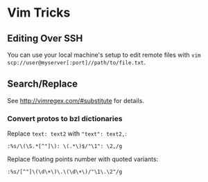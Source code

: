# Vim Tricks

## Editing Over SSH

You can use your local machine's setup to edit remote files with `vim
scp://user@myserver[:port]//path/to/file.txt`.


## Search/Replace

See http://vimregex.com/#substitute for details.

### Convert protos to bzl dictionaries

Replace `text: text2` with `"text": text2,`:
```
:%s/\(\S.*[^"]\): \(.*\)$/"\1": \2,/g
```

Replace floating points number with quoted variants:
```
:%s/[^"]\(\d\+\)\.\(\d\+\)/"\1\.\2"/g
```

